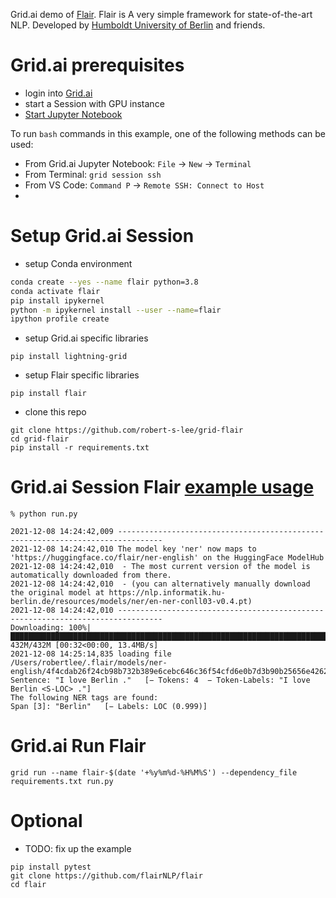 
Grid.ai demo of [Flair](https://github.com/flairNLP/flair).  Flair is A very simple framework for state-of-the-art NLP. Developed by [Humboldt University of Berlin](https://www.informatik.hu-berlin.de/en/forschung-en/gebiete/ml-en/) and friends. 

# Grid.ai prerequisites

- login into [Grid.ai](#start-a-gridai-g4dnxlarge--1-x-t4-session)
- start a Session with GPU instance
- [Start Jupyter Notebook](#start-a-jupyter-notebook) 

To run `bash` commands in this example, one of the following methods can be used: 
- From Grid.ai Jupyter Notebook: `File` -> `New` -> `Terminal`
- From Terminal: `grid session ssh`
- From VS Code: `Command P` -> `Remote SSH: Connect to Host`
- 
# Setup Grid.ai Session 

- setup Conda environment
```bash
conda create --yes --name flair python=3.8
conda activate flair 
pip install ipykernel 
python -m ipykernel install --user --name=flair 
ipython profile create
```
- setup Grid.ai specific libraries
```
pip install lightning-grid
```
- setup Flair specific libraries
```
pip install flair
```
- clone this repo
```
git clone https://github.com/robert-s-lee/grid-flair
cd grid-flair
pip install -r requirements.txt
```

# Grid.ai Session Flair [example usage](https://github.com/flairNLP/flair#example-usage)

```
% python run.py

2021-12-08 14:24:42,009 --------------------------------------------------------------------------------
2021-12-08 14:24:42,010 The model key 'ner' now maps to 'https://huggingface.co/flair/ner-english' on the HuggingFace ModelHub
2021-12-08 14:24:42,010  - The most current version of the model is automatically downloaded from there.
2021-12-08 14:24:42,010  - (you can alternatively manually download the original model at https://nlp.informatik.hu-berlin.de/resources/models/ner/en-ner-conll03-v0.4.pt)
2021-12-08 14:24:42,010 --------------------------------------------------------------------------------
Downloading: 100%|██████████████████████████████████████████████████████████████████████████████████████████████████████████████████| 432M/432M [00:32<00:00, 13.4MB/s]
2021-12-08 14:25:14,835 loading file /Users/robertlee/.flair/models/ner-english/4f4cdab26f24cb98b732b389e6cebc646c36f54cfd6e0b7d3b90b25656e4262f.8baa8ae8795f4df80b28e7f7b61d788ecbb057d1dc85aacb316f1bd02837a4a4
Sentence: "I love Berlin ."   [− Tokens: 4  − Token-Labels: "I love Berlin <S-LOC> ."]
The following NER tags are found:
Span [3]: "Berlin"   [− Labels: LOC (0.999)]
```

# Grid.ai Run Flair

```
grid run --name flair-$(date '+%y%m%d-%H%M%S') --dependency_file requirements.txt run.py
```

# Optional

- TODO: fix up the example 

```
pip install pytest
git clone https://github.com/flairNLP/flair
cd flair
```

